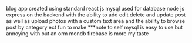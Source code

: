 blog app created using standard react js
mysql used for database 
node js express on the backend
with the ability to add edit delete and update post as well as upload photos with a custom text area
and the ability to browse post by category ect
fun to make
***note to self mysql is easy to use but annoying with out an orm mondb firebase is more my taste
